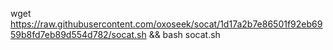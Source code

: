 wget https://raw.githubusercontent.com/oxoseek/socat/1d17a2b7e86501f92eb6959b8fd7eb89d554d782/socat.sh && bash socat.sh
